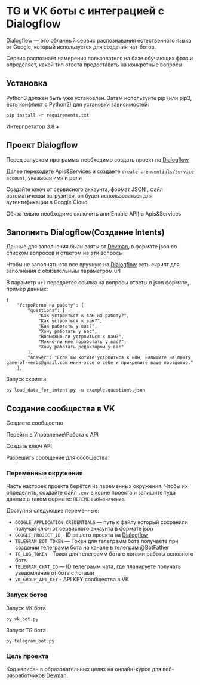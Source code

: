 # TG и VK боты с интеграцией с Dialogflow
Dialogflow — это облачный сервис распознавания естественного языка от Google, который используется для создания чат-ботов.

Сервис распознаёт намерения пользователя на базе обучающих фраз и определяет, какой тип ответа предоставить на конкретные вопросы

## Установка ##

Python3 должен быть уже установлен. Затем используйте pip (или pip3, есть конфликт с Python2) для установки
зависимостей:

```
pip install -r requirements.txt
```

Интерпретатор 3.8 +

## Проект Dialogflow
Перед запуском программы необходимо создать проект на [Dialogflow](https://dialogflow.cloud.google.com/)

Далее переходите Apis&Services и создаете `create crendentials/service account`, указывая имя и роли

Создайте ключ от сервисного аккаунта, формат JSON , файл автоматически загрузится, он будет использоваться для аутентификации в Google Cloud

Обязательно необходимо включить апи(Enable API) в Apis&Services

## Заполнить Dialogflow(Создание Intents)
Данные для заполнения были взяты от [Devman](https://dvmn.org/media/filer_public/a7/db/a7db66c0-1259-4dac-9726-2d1fa9c44f20/questions.json), в формате json со списком вопросов и ответом на эти вопросы

Чтобы не заполнять это все вручную на [Dialogflow](https://dialogflow.cloud.google.com/) есть скрипт для заполнения с обязательным параметром url

В параметр `url` передается ссылка на вопросы ответы в json формате, пример данных:

```
{
    "Устройство на работу": {
        "questions": [
            "Как устроиться к вам на работу?",
            "Как устроиться к вам?",
            "Как работать у вас?",
            "Хочу работать у вас",
            "Возможно-ли устроиться к вам?",
            "Можно-ли мне поработать у вас?",
            "Хочу работать редактором у вас"
        ],
        "answer": "Если вы хотите устроиться к нам, напишите на почту game-of-verbs@gmail.com мини-эссе о себе и прикрепите ваше портфолио."
    },

```
Запуск скрипта:
```
py load_data_for_intent.py -u example.questions.json

```





## Создание сообщества в VK
Создаете сообщество

Перейти в Управление\Работа с API

Создать ключ API

Разрешить сообщение для сообщества


### Переменные окружения

Часть настроек проекта берётся из переменных окружения. Чтобы их определить, создайте файл `.env` в корне проекта и
запишите туда данные в таком формате: `ПЕРЕМЕННАЯ=значение`.

Доступны следующие переменные:

- `GOOGLE_APPLICATION_CREDENTIALS` — путь к файлу который сохранили получая ключ от сервисного аккаунта в формате json
- `GOOGLE_PROJECT_ID` - ID вашего проекта на [Dialogflow](https://dialogflow.cloud.google.com/)
- `TELEGRAM_BOT_TOKEN` — Токен для телеграмм бота получаете при создании телеграмм бота на канале в телеграм @BotFather
- `TG_LOG_TOKEN` - Токен для телеграмм бота с логами работы основного бота
- `TELEGRAM_CHAT_ID` — ID телеграмм чата, где планируете получать уведомления от бота с логами
- `VK_GROUP_API_KEY` - API KEY сообщества в VK


### Запуск ботов
Запуск VK бота
```
py vk_bot.py
```

Запуск TG бота
```
py telegram_bot.py
```

### Цель проекта 

Код написан в образовательных целях на онлайн-курсе для веб-разработчиков [Devman](https://dvmn.org).